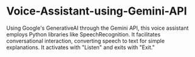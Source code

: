 # Voice-Assistant-using-Gemini-API
Using Google's GenerativeAI through the Gemini API, this voice assistant employs Python libraries like SpeechRecognition. It facilitates conversational interaction, converting speech to text for simple explanations. It activates with "Listen" and exits with "Exit."
